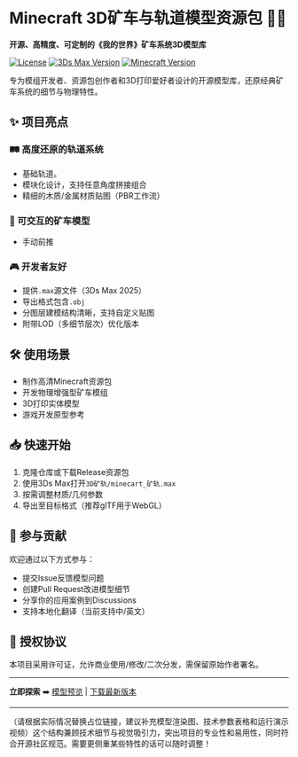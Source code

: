 # Minecraft 3D矿车与轨道模型资源包 🚂✨

**开源、高精度、可定制的《我的世界》矿车系统3D模型库**

[![License](https://img.shields.io/badge/License-MIT-blue.svg)](LICENSE)
[![3Ds Max Version](https://img.shields.io/badge/2025%2B-orange)](https://www.autodesk.com.cn/)
[![Minecraft Version](https://img.shields.io/badge/Minecraft-1.21.5%2B-green)](https://www.minecraft.net/)

专为模组开发者、资源包创作者和3D打印爱好者设计的开源模型库，还原经典矿车系统的细节与物理特性。

## ✨ 项目亮点

### 🛤️ 高度还原的轨道系统
- 基础轨道。
- 模块化设计，支持任意角度拼接组合
- 精细的木质/金属材质贴图（PBR工作流）

### 🚂 可交互的矿车模型
- 手动前推

### 🎮 开发者友好
- 提供`.max`源文件（3Ds Max 2025）
- 导出格式包含`.obj`
- 分图层建模结构清晰，支持自定义贴图
- 附带LOD（多细节层次）优化版本

## 🛠️ 使用场景
- 制作高清Minecraft资源包
- 开发物理增强型矿车模组
- 3D打印实体模型
- 游戏开发原型参考

## 📥 快速开始
1. 克隆仓库或下载Release资源包
2. 使用3Ds Max打开`3D矿轨/minecart_矿轨.max`
3. 按需调整材质/几何参数
4. 导出至目标格式（推荐glTF用于WebGL）

## 🤝 参与贡献
欢迎通过以下方式参与：
- 提交Issue反馈模型问题
- 创建Pull Request改进模型细节
- 分享你的应用案例到Discussions
- 支持本地化翻译（当前支持中/英文）

## 📜 授权协议
本项目采用许可证，允许商业使用/修改/二次分发，需保留原始作者署名。

---

**立即探索** ➡️ [模型预览](你的演示链接) | [下载最新版本](你的Release链接)

---

（请根据实际情况替换占位链接，建议补充模型渲染图、技术参数表格和运行演示视频）这个结构兼顾技术细节与视觉吸引力，突出项目的专业性和易用性，同时符合开源社区规范。需要更侧重某些特性的话可以随时调整！
